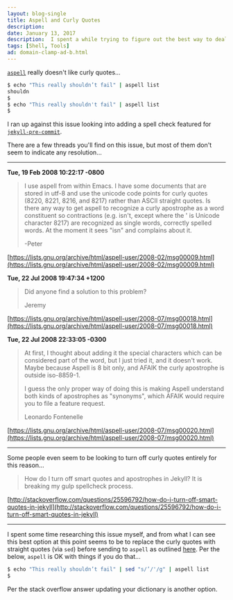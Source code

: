 ```yaml
---
layout: blog-single
title: Aspell and Curly Quotes
description: 
date: January 13, 2017
description:  I spent a while trying to figure out the best way to deal with the issues aspell has with curly quotes. Here I reveal my conclusions.
tags: [Shell, Tools]
ad: domain-clamp-ad-b.html
---
```


[`aspell`](http://aspell.net/) really doesn't like curly quotes...

```bash
$ echo "This really shouldn’t fail" | aspell list
shouldn
$
$ echo "This really shouldn't fail" | aspell list
$
```

I ran up against this issue looking into adding a spell check featured for [`jekyll-pre-commit`](https://github.com/mpchadwick/jekyll-pre-commit).

<!-- excerpt_separator -->

There are a few threads you'll find on this issue, but most of them don't seem to indicate any resolution...

<hr>

**Tue, 19 Feb 2008 10:22:17 -0800**

> I use aspell from within Emacs. I have some documents that are stored in utf-8 and use the unicode code points for curly quotes (8220, 8221, 8216, and 8217) rather than ASCII straight quotes. Is there any way to get aspell to recognize a curly apostrophe as a word constituent so contractions (e.g. isn't, except where the ' is Unicode character 8217) are recognized as single words, correctly spelled words. At the moment it sees "isn" and complains about it.
>
> -Peter

[https://lists.gnu.org/archive/html/aspell-user/2008-02/msg00009.html](https://lists.gnu.org/archive/html/aspell-user/2008-02/msg00009.html)

**Tue, 22 Jul 2008 19:47:34 +1200**

> Did anyone find a solution to this problem?
> 
> Jeremy

[https://lists.gnu.org/archive/html/aspell-user/2008-07/msg00018.html](https://lists.gnu.org/archive/html/aspell-user/2008-07/msg00018.html)

**Tue, 22 Jul 2008 22:33:05 -0300**

> At first, I thought about adding it the special characters which can be
considered part of the word, but I just tried it, and it doesn't work.
Maybe because Aspell is 8 bit only, and AFAIK the curly apostrophe is
outside iso-8859-1.
>
> I guess the only proper way of doing this is making Aspell understand
both kinds of apostrophes as "synonyms", which AFAIK would require you
to file a feature request.
>
> Leonardo Fontenelle

[https://lists.gnu.org/archive/html/aspell-user/2008-07/msg00020.html](https://lists.gnu.org/archive/html/aspell-user/2008-07/msg00020.html)

<hr>

Some people even seem to be looking to turn off curly quotes entirely for this reason...

> How do I turn off smart quotes and apostrophes in Jekyll? It is breaking my gulp spellcheck process.

[http://stackoverflow.com/questions/25596792/how-do-i-turn-off-smart-quotes-in-jekyll](http://stackoverflow.com/questions/25596792/how-do-i-turn-off-smart-quotes-in-jekyll)

<hr>

I spent some time researching this issue myself, and from what I can see this best option at this point seems to be to replace the curly quotes with straight quotes (via `sed`) before sending to `aspell` as outlined [here](http://vi.stackexchange.com/questions/118/how-can-i-use-vims-spellcheck-with-smart-quotes#answer-172). Per the below, `aspell` is OK with things if you do that...

```bash
$ echo "This really shouldn’t fail" | sed "s/’/'/g" | aspell list
$
```

Per the stack overflow answer updating your dictionary is another option.
